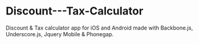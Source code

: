 Discount---Tax-Calculator
=========================

Discount &amp; Tax calculator app for iOS and Android made with Backbone.js, Underscore.js, Jquery Mobile &amp; Phonegap. 
